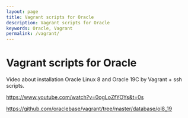 ```yaml
---
layout: page
title: Vagrant scripts for Oracle
description: Vagrant scripts for Oracle
keywords: Oracle, Vagrant
permalink: /vagrant/
---
```


# Vagrant scripts for Oracle

Video about installation Oracle Linux 8 and Oracle 19C by Vagrant + ssh scripts.

https://www.youtube.com/watch?v=0ogLoZfYOYs&t=0s

https://github.com/oraclebase/vagrant/tree/master/database/ol8_19
